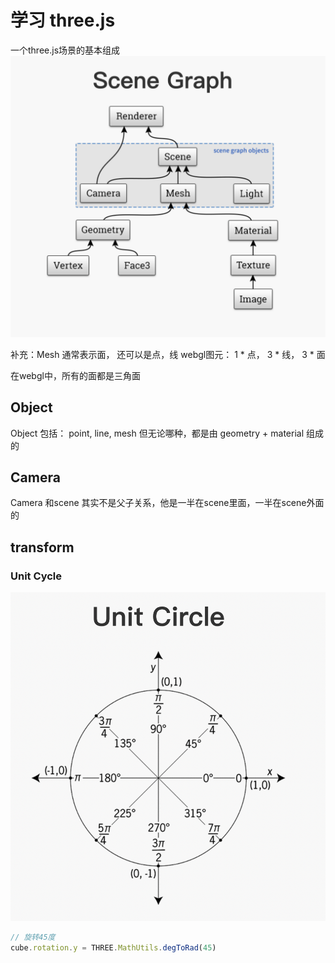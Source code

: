 # 学习 three.js

一个three.js场景的基本组成
![](./images/%E5%9F%BA%E6%9C%AC%E7%BB%84%E6%88%90.jpg)

补充：Mesh 通常表示面， 还可以是点，线
webgl图元：
1 * 点， 3 * 线， 3 * 面

在webgl中，所有的面都是三角面

## Object

Object 包括： point, line, mesh
但无论哪种，都是由 geometry + material 组成的

## Camera

Camera 和scene 其实不是父子关系，他是一半在scene里面，一半在scene外面的

## transform

### Unit Cycle

![](./images/旋转角度.jpg)

```js
// 旋转45度
cube.rotation.y = THREE.MathUtils.degToRad(45)
```